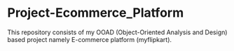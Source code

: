 # Project-Ecommerce_Platform
 This repository consists of my OOAD (Object-Oriented Analysis and Design) based project namely E-commerce platform (myflipkart).
